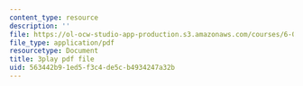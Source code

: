 ```yaml
---
content_type: resource
description: ''
file: https://ol-ocw-studio-app-production.s3.amazonaws.com/courses/6-004-computation-structures-spring-2017/563442b91ed5f3c4de5cb4934247a32b_776ZuSOo6hg.pdf
file_type: application/pdf
resourcetype: Document
title: 3play pdf file
uid: 563442b9-1ed5-f3c4-de5c-b4934247a32b
---
```

